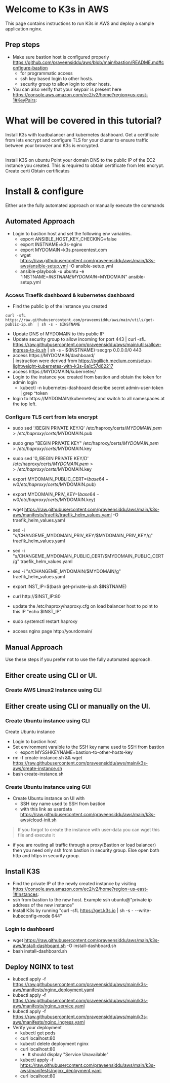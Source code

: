 # Welcome to K3s in AWS
This page contains instructions to run K3s in AWS and deploy a sample application nginx. 

## Prep steps
- Make sure bastion host is configured properly https://github.com/praveensiddu/aws/blob/main/bastion/README.md#configure-bastion
  - for programmatic access
  - ssh key based login to other hosts.
  - security group to allow login to other hosts.
- You can also verify that your keypair is present here https://console.aws.amazon.com/ec2/v2/home?region=us-east-1#KeyPairs:

# What will be covered in this tutorial?
Install K3s with loadbalancer and kubernetes dashboard. Get a certificate from lets encrypt and configure TLS for your cluster to ensure traffic between your browzer and K3s is encrypted.
## 
Install K3S on ubuntu
Point your domain DNS to the public IP of the EC2 instance you created. This is required to obtain certificate from lets encrypt.
Create certi
Obtain certificates 



# Install & configure
Either use the fully automated approach or manually execute the commands
## Automated Approach
- Login to bastion host and set the following env variables.
  - export ANSIBLE_HOST_KEY_CHECKING=false
  - export INSTNAME=k3s-nginx
  - export MYDOMAIN=k3s.praveentest.com
  - wget https://raw.githubusercontent.com/praveensiddu/aws/main/k3s-aws/ansible-setup.yml -O ansible-setup.yml
  - ansible-playbook  -u ubuntu  -e  "INSTNAME=$INSTNAME MYDOMAIN=$MYDOMAIN"  ansible-setup.yml

### Access Traefik dashboard & kubernetes dashboard
  - Find the public ip of the instance you created
```
curl -sfL  https://raw.githubusercontent.com/praveensiddu/aws/main/utils/get-public-ip.sh  | sh -s - $INSTNAME
```
  - Update DNS of MYDOMAIN to this public IP 
  - Update security group to allow incoming for port 443
| curl  -sfL  https://raw.githubusercontent.com/praveensiddu/aws/main/utils/allow-ingress-to-ip.sh | sh -s - ${INSTNAME}-secgrp 0.0.0.0/0 443
  - access https://MYDOMAIN/dashboard/  
| instruction were derived from https://pgillich.medium.com/setup-lightweight-kubernetes-with-k3s-6a1c57d62217
  - access https://MYDOMAIN/kubernetes/
  - Login to the instance you created from bastion and obtain the token for admin login 
    - kubectl -n kubernetes-dashboard describe secret admin-user-token | grep ^token
  - login to https://MYDOMAIN/kubernetes/ and switch to all namespaces at the top left.   
### Configure TLS cert from lets encrypt
  - sudo sed '/BEGIN PRIVATE KEY/Q' /etc/haproxy/certs/$MYDOMAIN.pem > /etc/haproxy/certs/$MYDOMAIN.pub
  - sudo grep "BEGIN PRIVATE KEY" /etc/haproxy/certs/$MYDOMAIN.pem > /etc/haproxy/certs/$MYDOMAIN.key
  - sudo sed '0,/BEGIN PRIVATE KEY/D' /etc/haproxy/certs/$MYDOMAIN.pem >> /etc/haproxy/certs/$MYDOMAIN.key
  - export MYDOMAIN_PUBLIC_CERT=$(base64 -w 0 /etc/haproxy/certs/$MYDOMAIN.pub)
  - export MYDOMAIN_PRIV_KEY=$(base64 -w 0 /etc/haproxy/certs/$MYDOMAIN.key)
  - wget https://raw.githubusercontent.com/praveensiddu/aws/main/k3s-aws/manifests/traefik/traefik_helm_values.yaml -O traefik_helm_values.yaml
  - sed -i "s/CHANGEME_MYDOMAIN_PRIV_KEY/$MYDOMAIN_PRIV_KEY/g" traefik_helm_values.yaml
  - sed -i "s/CHANGEME_MYDOMAIN_PUBLIC_CERT/$MYDOMAIN_PUBLIC_CERT/g" traefik_helm_values.yaml
  - sed -i "s/CHANGEME_MYDOMAIN/$MYDOMAIN/g" traefik_helm_values.yaml
  
- export INST_IP=$(bash get-private-ip.sh $INSTNAME)
- curl http://$INST_IP:80
- update the /etc/haproxy/haproxy.cfg on load balancer host to point to this IP "echo $INST_IP"
- sudo systemctl restart haproxy
- access nginx page http://yourdomain/

## Manual Approach
Use these steps if you prefer not to use the fully automated approach.

## Either create using CLI or UI.
### Create AWS Linux2 Instance using CLI

## Either create using CLI or manually on the UI.
### Create Ubuntu instance using CLI
Create Ubuntu instance
- Login to bastion host
- Set environment varaible to the SSH key name used to SSH from bastion
  - export MYSSHKEYNAME=bastion-to-other-hosts-key
- rm -f create-instance.sh && wget https://raw.githubusercontent.com/praveensiddu/aws/main/k3s-aws/create-instance.sh
- bash create-instance.sh
### Create Ubuntu instance using GUI
- Create Ubuntu instance on UI with 
  - SSH key name used to SSH from bastion
  - with this link as userdata https://raw.githubusercontent.com/praveensiddu/aws/main/k3s-aws/cloud-init.sh
> If you forgot to create the instance with user-data you can wget this file and execute it
- if you are routing all traffic through a proxy(Bastion or load balancer) then you need only ssh from bastion in security group. Else open both http and https in security group.

## Install K3S
- Find the private IP of the newly created instance by visiting https://console.aws.amazon.com/ec2/v2/home?region=us-east-1#Instances:
- ssh from bastion to the new host. Example ssh ubuntu@"private ip address of the new instance"
- Install K3s by running "curl -sfL https://get.k3s.io | sh -s - --write-kubeconfig-mode 644"
### Login to dashboard
  - wget https://raw.githubusercontent.com/praveensiddu/aws/main/k3s-aws/install-dashboard.sh -O install-dashboard.sh
  - bash install-dashboard.sh
## Deploy NGINX to test
- kubectl apply -f https://raw.githubusercontent.com/praveensiddu/aws/main/k3s-aws/manifests/nginx_deployment.yaml
- kubectl apply -f https://raw.githubusercontent.com/praveensiddu/aws/main/k3s-aws/manifests/nginx_service.yaml
- kubectl apply -f https://raw.githubusercontent.com/praveensiddu/aws/main/k3s-aws/manifests/nginx_ingress.yaml
- Verify your deployment
  - kubectl get pods
  - curl localhost:80
  - kubectl delete deployment nginx
  - curl localhost:80
    - It should display "Service Unavailable"
  - kubectl apply -f https://raw.githubusercontent.com/praveensiddu/aws/main/k3s-aws/manifests/nginx_deployment.yaml
  - curl localhost:80




